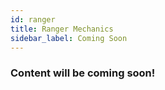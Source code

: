 ```yaml
---
id: ranger
title: Ranger Mechanics
sidebar_label: Coming Soon
---
```


### Content will be coming soon!